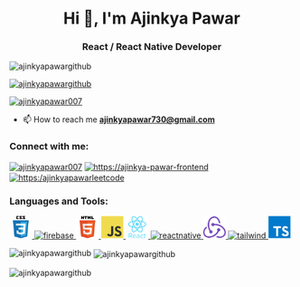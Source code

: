 <h1 align="center">Hi 👋, I'm Ajinkya Pawar</h1>
<h3 align="center">React / React Native Developer</h3>

<p align="left"> <img src="https://komarev.com/ghpvc/?username=ajinkyapawargithub&label=Profile%20views&color=0e75b6&style=flat" alt="ajinkyapawargithub" /> </p>

<p align="left"> <a href="https://github.com/ryo-ma/github-profile-trophy"><img src="https://github-profile-trophy.vercel.app/?username=ajinkyapawargithub" alt="ajinkyapawargithub" /></a> </p>

<p align="left"> <a href="https://twitter.com/ajinkyapawar007" target="blank"><img src="https://img.shields.io/twitter/follow/ajinkyapawar007?logo=twitter&style=for-the-badge" alt="ajinkyapawar007" /></a> </p>

- 📫 How to reach me **ajinkyapawar730@gmail.com**

<h3 align="left">Connect with me:</h3>
<p align="left">
<a href="https://twitter.com/ajinkyapawar007" target="blank"><img align="center" src="https://raw.githubusercontent.com/rahuldkjain/github-profile-readme-generator/master/src/images/icons/Social/twitter.svg" alt="ajinkyapawar007" height="30" width="40" /></a>
<a href="https://linkedin.com/in/https://ajinkya-pawar-frontend" target="blank"><img align="center" src="https://raw.githubusercontent.com/rahuldkjain/github-profile-readme-generator/master/src/images/icons/Social/linked-in-alt.svg" alt="https://ajinkya-pawar-frontend" height="30" width="40" /></a>
<a href="https://www.leetcode.com/https:/ajinkyapawarleetcode" target="blank"><img align="center" src="https://raw.githubusercontent.com/rahuldkjain/github-profile-readme-generator/master/src/images/icons/Social/leet-code.svg" alt="https:/ajinkyapawarleetcode" height="30" width="40" /></a>
</p>

<h3 align="left">Languages and Tools:</h3>
<p align="left"> <a href="https://www.w3schools.com/css/" target="_blank" rel="noreferrer"> <img src="https://raw.githubusercontent.com/devicons/devicon/master/icons/css3/css3-original-wordmark.svg" alt="css3" width="40" height="40"/> </a> <a href="https://firebase.google.com/" target="_blank" rel="noreferrer"> <img src="https://www.vectorlogo.zone/logos/firebase/firebase-icon.svg" alt="firebase" width="40" height="40"/> </a> <a href="https://www.w3.org/html/" target="_blank" rel="noreferrer"> <img src="https://raw.githubusercontent.com/devicons/devicon/master/icons/html5/html5-original-wordmark.svg" alt="html5" width="40" height="40"/> </a> <a href="https://developer.mozilla.org/en-US/docs/Web/JavaScript" target="_blank" rel="noreferrer"> <img src="https://raw.githubusercontent.com/devicons/devicon/master/icons/javascript/javascript-original.svg" alt="javascript" width="40" height="40"/> </a> <a href="https://reactjs.org/" target="_blank" rel="noreferrer"> <img src="https://raw.githubusercontent.com/devicons/devicon/master/icons/react/react-original-wordmark.svg" alt="react" width="40" height="40"/> </a> <a href="https://reactnative.dev/" target="_blank" rel="noreferrer"> <img src="https://reactnative.dev/img/header_logo.svg" alt="reactnative" width="40" height="40"/> </a> <a href="https://redux.js.org" target="_blank" rel="noreferrer"> <img src="https://raw.githubusercontent.com/devicons/devicon/master/icons/redux/redux-original.svg" alt="redux" width="40" height="40"/> </a> <a href="https://tailwindcss.com/" target="_blank" rel="noreferrer"> <img src="https://www.vectorlogo.zone/logos/tailwindcss/tailwindcss-icon.svg" alt="tailwind" width="40" height="40"/> </a> <a href="https://www.typescriptlang.org/" target="_blank" rel="noreferrer"> <img src="https://raw.githubusercontent.com/devicons/devicon/master/icons/typescript/typescript-original.svg" alt="typescript" width="40" height="40"/> </a> </p>

<p><img align="left" src="https://github-readme-stats.vercel.app/api/top-langs?username=ajinkyapawargithub&show_icons=true&locale=en&layout=compact" alt="ajinkyapawargithub" /></p>

<p>&nbsp;<img align="center" src="https://github-readme-stats.vercel.app/api?username=ajinkyapawargithub&show_icons=true&locale=en" alt="ajinkyapawargithub" /></p>

<p><img align="center" src="https://github-readme-streak-stats.herokuapp.com/?user=ajinkyapawargithub&" alt="ajinkyapawargithub" /></p>

